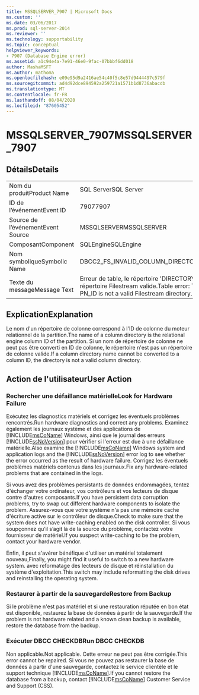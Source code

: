 ```yaml
---
title: MSSQLSERVER_7907 | Microsoft Docs
ms.custom: ''
ms.date: 03/06/2017
ms.prod: sql-server-2014
ms.reviewer: ''
ms.technology: supportability
ms.topic: conceptual
helpviewer_keywords:
- 7907 (Database Engine error)
ms.assetid: a1c94e4a-7e91-46e0-9fac-07bbbf6dd018
author: MashaMSFT
ms.author: mathoma
ms.openlocfilehash: e09e95d9a2416ae54c40f5c8e57d9444497c579f
ms.sourcegitcommit: ad4d92dce894592a259721a1571b1d8736abacdb
ms.translationtype: MT
ms.contentlocale: fr-FR
ms.lasthandoff: 08/04/2020
ms.locfileid: "87605452"
---
```

# <a name="mssqlserver_7907"></a><span data-ttu-id="091cf-102">MSSQLSERVER_7907</span><span class="sxs-lookup"><span data-stu-id="091cf-102">MSSQLSERVER_7907</span></span>
    
## <a name="details"></a><span data-ttu-id="091cf-103">Détails</span><span class="sxs-lookup"><span data-stu-id="091cf-103">Details</span></span>  
  
|||  
|-|-|  
|<span data-ttu-id="091cf-104">Nom du produit</span><span class="sxs-lookup"><span data-stu-id="091cf-104">Product Name</span></span>|<span data-ttu-id="091cf-105">SQL Server</span><span class="sxs-lookup"><span data-stu-id="091cf-105">SQL Server</span></span>|  
|<span data-ttu-id="091cf-106">ID de l’événement</span><span class="sxs-lookup"><span data-stu-id="091cf-106">Event ID</span></span>|<span data-ttu-id="091cf-107">7907</span><span class="sxs-lookup"><span data-stu-id="091cf-107">7907</span></span>|  
|<span data-ttu-id="091cf-108">Source de l’événement</span><span class="sxs-lookup"><span data-stu-id="091cf-108">Event Source</span></span>|<span data-ttu-id="091cf-109">MSSQLSERVER</span><span class="sxs-lookup"><span data-stu-id="091cf-109">MSSQLSERVER</span></span>|  
|<span data-ttu-id="091cf-110">Composant</span><span class="sxs-lookup"><span data-stu-id="091cf-110">Component</span></span>|<span data-ttu-id="091cf-111">SQLEngine</span><span class="sxs-lookup"><span data-stu-id="091cf-111">SQLEngine</span></span>|  
|<span data-ttu-id="091cf-112">Nom symbolique</span><span class="sxs-lookup"><span data-stu-id="091cf-112">Symbolic Name</span></span>|<span data-ttu-id="091cf-113">DBCC2_FS_INVALID_COLUMN_DIRECTORY</span><span class="sxs-lookup"><span data-stu-id="091cf-113">DBCC2_FS_INVALID_COLUMN_DIRECTORY</span></span>|  
|<span data-ttu-id="091cf-114">Texte du message</span><span class="sxs-lookup"><span data-stu-id="091cf-114">Message Text</span></span>|<span data-ttu-id="091cf-115">Erreur de table, le répertoire 'DIRECTORY' dans l'ID de partition PN_ID n'est pas un répertoire Filestream valide.</span><span class="sxs-lookup"><span data-stu-id="091cf-115">Table error: The directory 'DIRECTORY' in partition ID PN_ID is not a valid Filestream directory.</span></span>|  
  
## <a name="explanation"></a><span data-ttu-id="091cf-116">Explication</span><span class="sxs-lookup"><span data-stu-id="091cf-116">Explanation</span></span>  
 <span data-ttu-id="091cf-117">Le nom d'un répertoire de colonne correspond à l'ID de colonne du moteur relationnel de la partition.</span><span class="sxs-lookup"><span data-stu-id="091cf-117">The name of a column directory is the relational engine column ID of the partition.</span></span> <span data-ttu-id="091cf-118">Si un nom de répertoire de colonne ne peut pas être converti en ID de colonne, le répertoire n'est pas un répertoire de colonne valide.</span><span class="sxs-lookup"><span data-stu-id="091cf-118">If a column directory name cannot be converted to a column ID, the directory is not a valid column directory.</span></span>  
  
## <a name="user-action"></a><span data-ttu-id="091cf-119">Action de l'utilisateur</span><span class="sxs-lookup"><span data-stu-id="091cf-119">User Action</span></span>  
  
### <a name="look-for-hardware-failure"></a><span data-ttu-id="091cf-120">Rechercher une défaillance matérielle</span><span class="sxs-lookup"><span data-stu-id="091cf-120">Look for Hardware Failure</span></span>  
 <span data-ttu-id="091cf-121">Exécutez les diagnostics matériels et corrigez les éventuels problèmes rencontrés.</span><span class="sxs-lookup"><span data-stu-id="091cf-121">Run hardware diagnostics and correct any problems.</span></span> <span data-ttu-id="091cf-122">Examinez également les journaux système et des applications de [!INCLUDE[msCoName](../../includes/msconame-md.md)] Windows, ainsi que le journal des erreurs [!INCLUDE[ssNoVersion](../../includes/ssnoversion-md.md)] pour vérifier si l'erreur est due à une défaillance matérielle.</span><span class="sxs-lookup"><span data-stu-id="091cf-122">Also examine the [!INCLUDE[msCoName](../../includes/msconame-md.md)] Windows system and application logs and the [!INCLUDE[ssNoVersion](../../includes/ssnoversion-md.md)] error log to see whether the error occurred as the result of hardware failure.</span></span> <span data-ttu-id="091cf-123">Corrigez les éventuels problèmes matériels contenus dans les journaux.</span><span class="sxs-lookup"><span data-stu-id="091cf-123">Fix any hardware-related problems that are contained in the logs.</span></span>  
  
 <span data-ttu-id="091cf-124">Si vous avez des problèmes persistants de données endommagées, tentez d'échanger votre ordinateur, vos contrôleurs et vos lecteurs de disque contre d'autres composants.</span><span class="sxs-lookup"><span data-stu-id="091cf-124">If you have persistent data corruption problems, try to swap out different hardware components to isolate the problem.</span></span> <span data-ttu-id="091cf-125">Assurez-vous que votre système n'a pas une mémoire cache d'écriture active sur le contrôleur de disque.</span><span class="sxs-lookup"><span data-stu-id="091cf-125">Check to make sure that the system does not have write-caching enabled on the disk controller.</span></span> <span data-ttu-id="091cf-126">Si vous soupçonnez qu’il s’agit là de la source du problème, contactez votre fournisseur de matériel.</span><span class="sxs-lookup"><span data-stu-id="091cf-126">If you suspect write-caching to be the problem, contact your hardware vendor.</span></span>  
  
 <span data-ttu-id="091cf-127">Enfin, il peut s'avérer bénéfique d'utiliser un matériel totalement nouveau,</span><span class="sxs-lookup"><span data-stu-id="091cf-127">Finally, you might find it useful to switch to a new hardware system.</span></span> <span data-ttu-id="091cf-128">avec reformatage des lecteurs de disque et réinstallation du système d'exploitation.</span><span class="sxs-lookup"><span data-stu-id="091cf-128">This switch may include reformatting the disk drives and reinstalling the operating system.</span></span>  
  
### <a name="restore-from-backup"></a><span data-ttu-id="091cf-129">Restaurer à partir de la sauvegarde</span><span class="sxs-lookup"><span data-stu-id="091cf-129">Restore from Backup</span></span>  
 <span data-ttu-id="091cf-130">Si le problème n'est pas matériel et si une restauration réputée en bon état est disponible, restaurez la base de données à partir de la sauvegarde.</span><span class="sxs-lookup"><span data-stu-id="091cf-130">If the problem is not hardware related and a known clean backup is available, restore the database from the backup.</span></span>  
  
### <a name="run-dbcc-checkdb"></a><span data-ttu-id="091cf-131">Exécuter DBCC CHECKDB</span><span class="sxs-lookup"><span data-stu-id="091cf-131">Run DBCC CHECKDB</span></span>  
 <span data-ttu-id="091cf-132">Non applicable.</span><span class="sxs-lookup"><span data-stu-id="091cf-132">Not applicable.</span></span> <span data-ttu-id="091cf-133">Cette erreur ne peut pas être corrigée.</span><span class="sxs-lookup"><span data-stu-id="091cf-133">This error cannot be repaired.</span></span> <span data-ttu-id="091cf-134">Si vous ne pouvez pas restaurer la base de données à partir d'une sauvegarde, contactez le service clientèle et le support technique [!INCLUDE[msCoName](../../includes/msconame-md.md)].</span><span class="sxs-lookup"><span data-stu-id="091cf-134">If you cannot restore the database from a backup, contact [!INCLUDE[msCoName](../../includes/msconame-md.md)] Customer Service and Support (CSS).</span></span>  
  
  
